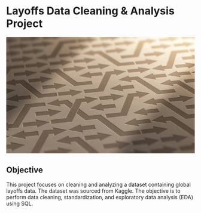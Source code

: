 # Layoffs Data Cleaning & Analysis Project

![Layoffs Project Image](https://github.com/halyna2300/Layoffs_Project/blob/main/IMG_8560.JPG)

## Objective
This project focuses on cleaning and analyzing a dataset containing global layoffs data. The dataset was sourced from Kaggle. The objective is to perform data cleaning, standardization, and exploratory data analysis (EDA) using SQL.
